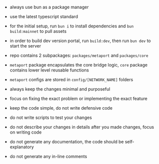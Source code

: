 - always use bun as a package manager
- use the latest typescript standard
- for the initial setup, run `bun i` to install dependencies and `bun build:mainnet` to pull assets
- in order to build dev version portal, run `build:dev`, then run `bun dev` to start the server

- repo contains 2 subpackages: `packages/metaport` and `packages/core`
- `metaport` package encapsulates the core bridge logic, `core` package contains lower level reusable functions
- `metaport` configs are stored in `config/[NETWORK_NAME]` folders

- always keep the changes minimal and purposeful
- focus on fixing the exact problem or implementing the exact feature
- keep the code simple, do not write defensive code
- do not write scripts to test your changes
- do not describe your changes in details after you made changes, focus on writing code
- do not generate any documentation, the code should be self-explanatory
- do not generate any in-line comments
